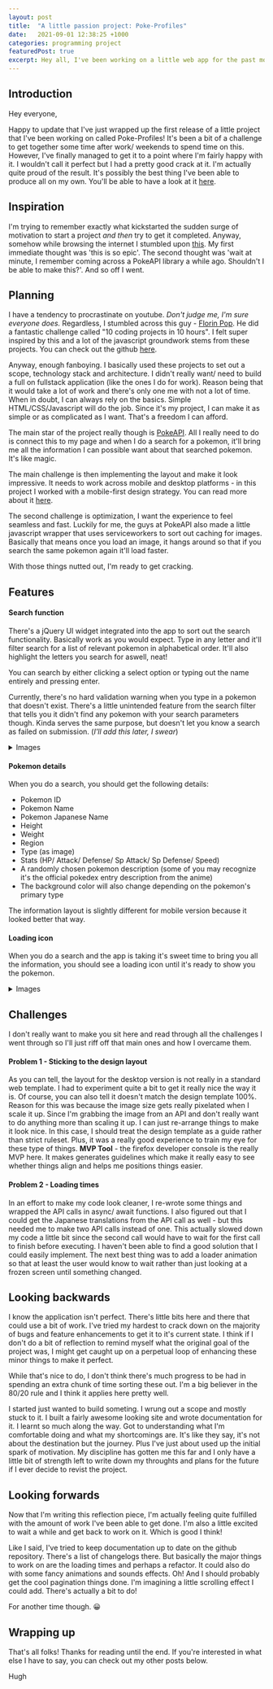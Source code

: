 ```yaml
---
layout: post
title:  "A little passion project: Poke-Profiles"
date:   2021-09-01 12:38:25 +1000
categories: programming project
featuredPost: true
excerpt: Hey all, I've been working on a little web app for the past month and half. I wanted to write a brief summary of the inspiration, process, what the current product looks like and perhaps a bit of reflection.
---
```

## Introduction
Hey everyone, 

Happy to update that I've just wrapped up the first release of a little project that I've been working on called Poke-Profiles! It's been a bit of a challenge to get together some time after work/ weekends to spend time on this. However, I've finally managed to get it to a point where I'm fairly happy with it. I wouldn't call it perfect but I had a pretty good crack at it. I'm actually quite proud of the result. It's possibly the best thing I've been able to produce all on my own. You'll be able to have a look at it [here](https://github.com/hughdtt/poke-profiles). 

## Inspiration

I'm trying to remember exactly what kickstarted the sudden surge of motivation to start a project *and then* try to get it completed. Anyway, somehow while browsing the internet I stumbled upon [this](https://dribbble.com/shots/2859891--025-Pikachu/attachments/2859891?mode=media). My first immediate thought was 'this is so epic'. The second thought was 'wait at minute, I remember coming across a PokeAPI library a while ago. Shouldn't I be able to make this?'. And so off I went.

## Planning

I have a tendency to procrastinate on youtube. *Don't judge me, I'm sure everyone does.* Regardless, I stumbled across this guy - [Florin Pop](https://www.florin-pop.com/). He did a fantastic challenge called "10 coding projects in 10 hours". I felt super inspired by this and a lot of the javascript groundwork stems from these projects. You can check out the github [here](https://github.com/florinpop17/10-projects-10-hours). 

Anyway, enough fanboying. I basically used these projects to set out a scope, technology stack and architecture. I didn't really want/ need to build a full on fullstack application (like the ones I do for work). Reason being that it would take a lot of work and there's only one me with not a lot of time. When in doubt, I can always rely on the basics. Simple HTML/CSS/Javascript will do the job. Since it's my project, I can make it as simple or as complicated as I want. That's a freedom I can afford. 

The main star of the project really though is [PokeAPI](https://github.com/PokeAPI/pokeapi/). All I really need to do is connect this to my page and when I do a search for a pokemon, it'll bring me all the information I can possible want about that searched pokemon. It's like magic. 

The main challenge is then implementing the layout and make it look impressive. It needs to work across mobile and desktop platforms - in this project I worked with a mobile-first design strategy. You can read more about it [here](https://css-tricks.com/how-to-develop-and-test-a-mobile-first-design-in-2021/).

The second challenge is optimization, I want the experience to feel seamless and fast. Luckily for me, the guys at PokeAPI also made a little javascript wrapper that uses serviceworkers to sort out caching for images. Basically that means once you load an image, it hangs around so that if you search the same pokemon again it'll load faster.

With those things nutted out, I'm ready to get cracking.

## Features

#### Search function

There's a jQuery UI widget integrated into the app to sort out the search functionality. Basically work as you would expect. Type in any letter and it'll filter search for a list of relevant pokemon in alphabetical order. It'll also highlight the letters you search for aswell, neat!

You can search by either clicking a select option or typing out the name entirely and pressing enter.

Currently, there's no hard validation warning when you type in a pokemon that doesn't exist. There's a little unintended feature from the search filter that tells you it didn't find any pokemon with your search parameters though. Kinda serves the same purpose, but doesn't let you know a search as failed on submission. (*I'll add this later, I swear*)

<details>
<summary>Images</summary>

##### Search functionality
![search](..\assets\poke-profiles\search.PNG)
</details>

#### Pokemon details

When you do a search, you should get the following details:
- Pokemon ID
- Pokemon Name
- Pokemon Japanese Name
- Height
- Weight
- Region
- Type (as image)
- Stats (HP/ Attack/ Defense/ Sp Attack/ Sp Defense/ Speed)
- A randomly chosen pokemon description (some of you may recognize it's the official pokedex entry description from the anime)
- The background color will also change depending on the pokemon's primary type

The information layout is slightly different for mobile version because it looked better that way. 

#### Loading icon

When you do a search and the app is taking it's sweet time to bring you all the information, you should see a loading icon until it's ready to show you the pokemon.

<details>
<summary>Images</summary>

##### Loading animation
![loading](..\assets\poke-profiles\loading.PNG)
</details>

## Challenges
I don't really want to make you sit here and read through all the challenges I went through so I'll just riff off that main ones and how I overcame them.

#### Problem 1 - Sticking to the design layout
As you can tell, the layout for the desktop version is not really in a standard web template. I had to experiment quite a bit to get it really nice the way it is. Of course, you can also tell it doesn't match the design template 100%. Reason for this was because the image size gets really pixelated when I scale it up. Since I'm grabbing the image from an API and don't really want to do anything more than scaling it up. I can just re-arrange things to make it look nice. In this case, I should treat the design template as a guide rather than strict ruleset. Plus, it was a really good experience to train my eye for these type of things. **MVP Tool** - the firefox developer console is the really MVP here. It makes generates guidelines which make it really easy to see whether things align and helps me positions things easier.


#### Problem 2 - Loading times
In an effort to make my code look cleaner, I re-wrote some things and wrapped the API calls in async/ await functions. I also figured out that I could get the Japanese translations from the API call as well - but this needed me to make two API calls instead of one. This actually slowed down my code a little bit since the second call would have to wait for the first call to finish before executing. I haven't been able to find a good solution that I could easily implement. The next best thing was to add a loader animation so that at least the user would know to wait rather than just looking at a frozen screen until something changed.  

## Looking backwards
I know the application isn't perfect. There's little bits here and there that could use a bit of work. I've tried my hardest to crack down on the majority of bugs and feature enhancements to get it to it's current state. I think if I don't do a bit of reflection to remind myself what the original goal of the project was, I might get caught up on a perpetual loop of enhancing these minor things to make it perfect. 

While that's nice to do, I don't think there's much progress to be had in spending an extra chunk of time sorting these out. I'm a big believer in the 80/20 rule and I think it applies here pretty well.

I started just wanted to build someting. I wrung out a scope and mostly stuck to it. I built a fairly awesome looking site and wrote documentation for it. I learnt so much along the way. Got to understanding what I'm comfortable doing and what my shortcomings are. It's like they say, it's not about the destination but the journey. Plus I've just about used up the initial spark of motivation. My discipline has gotten me this far and I only have a little bit of strength left to write down my throughts and plans for the future if I ever decide to revist the project.

## Looking forwards
Now that I'm writing this reflection piece, I'm actually feeling quite fulfilled with the amount of work I've been able to get done. I'm also a little excited to wait a while and get back to work on it. Which is good I think! 

Like I said, I've tried to keep documentation up to date on the github repository. There's a list of changelogs there. But basically the major things to work on are the loading times and perhaps a refactor. It could also do with some fancy animations and sounds effects. Oh! And I should probably get the cool pagination things done. I'm imagining a little scrolling effect I could add. There's actually a bit to do!

For another time though. 😀

## Wrapping up
That's all folks! Thanks for reading until the end. If you're interested in what else I have to say, you can check out my other posts below. 

Hugh

